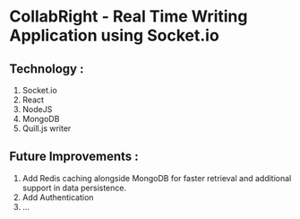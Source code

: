 # CollabRight - Real Time Writing Application using Socket.io

## Technology :

1. Socket.io
2. React
3. NodeJS
4. MongoDB
5. Quill.js writer

## Future Improvements :

1. Add Redis caching alongside MongoDB for faster retrieval and additional support in data persistence.
2. Add Authentication
3. ...
